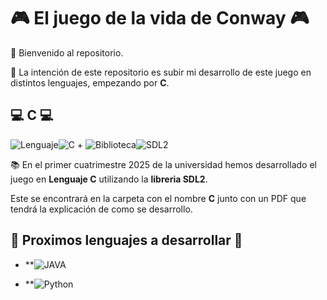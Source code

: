 # :video_game: El juego de la vida de Conway :video_game: 

👋 Bienvenido al repositorio. 

🍄 La intención de este repositorio es subir mi desarrollo de este juego en distintos lenguajes, empezando por **C**.

## 💻 C 💻

![Lenguaje](https://img.shields.io/badge/Lenguaje-000000?style=for-the-badge)![C](https://img.shields.io/badge/C-blue?style=for-the-badge) + ![Biblioteca](https://img.shields.io/badge/Biblioteca-000000?style=for-the-badge)![SDL2](https://img.shields.io/badge/SDL2-00FF00?style=for-the-badge)

📚 En el primer cuatrimestre 2025 de la universidad hemos desarrollado el juego en **Lenguaje C** utilizando la **libreria SDL2**.

Este se encontrará en la carpeta con el nombre **C** junto con un PDF que tendrá la explicación de como se desarrollo.

## 💪 Proximos lenguajes a desarrollar 💪

* **![JAVA](https://img.shields.io/badge/JAVA-red?style=for-the-badge)

* **![Python](https://img.shields.io/badge/Python-yellow?style=for-the-badge)
